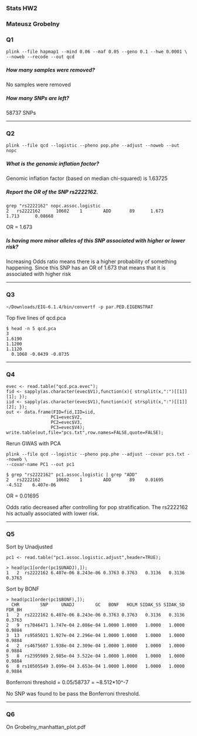 ### Stats HW2
### Mateusz Grobelny

### Q1
```
plink --file hapmap1 --mind 0.06 --maf 0.05 --geno 0.1 --hwe 0.0001 \
--noweb --recode --out qcd
```
##### How many samples were removed?
No samples were removed

##### How many SNPs are left?
58737 SNPs  

---

### Q2
```
plink --file qcd --logistic --pheno pop.phe --adjust --noweb --out nopc
```
##### What is the genomic inflation factor?
Genomic inflation factor (based on median chi-squared) is 1.63725

##### Report the OR of the SNP rs2222162.
```
grep "rs2222162" nopc.assoc.logistic
2   rs2222162      10602    1        ADD       89      1.673        1.713      0.08668
```
OR = 1.673

##### Is having more minor alleles of this SNP associated with higher or lower risk?
Increasing Odds ratio means there is a higher probability of something happening.
Since this SNP has an OR of 1.673 that means that it is associated with higher risk  

---

### Q3
```
~/Downloads/EIG-6.1.4/bin/convertf -p par.PED.EIGENSTRAT
```
Top five lines of qcd.pca

```
$ head -n 5 qcd.pca
3
1.6190
1.1200
1.1120
  0.1068 -0.0439 -0.0735
```

---

### Q4
```
evec <- read.table("qcd.pca.evec");
fid <- sapply(as.character(evec$V1),function(x){ strsplit(x,":")[[1]][1]; });
iid <- sapply(as.character(evec$V1),function(x){ strsplit(x,":")[[1]][2]; });
out <- data.frame(FID=fid,IID=iid,
                 PC1=evec$V2,
                 PC2=evec$V3,
                 PC3=evec$V4);
write.table(out,file="pcs.txt",row.names=FALSE,quote=FALSE);
```

Rerun GWAS with PCA
```
plink --file qcd --logistic --pheno pop.phe --adjust --covar pcs.txt --noweb \
--covar-name PC1 --out pc1
```

```
$ grep "rs2222162" pc1.assoc.logistic | grep "ADD"
2   rs2222162      10602    1        ADD       89    0.01695       -4.512    6.407e-06
```
OR = 0.01695

Odds ratio decreased after controlling for pop stratification. The rs2222162
his actually associated with lower risk.

---

### Q5
Sort by Unadjusted
```
pc1 <- read.table("pc1.assoc.logistic.adjust",header=TRUE);

> head(pc1[order(pc1$UNADJ),]);
1   2  rs2222162 6.407e-06 8.243e-06 0.3763 0.3763   0.3136   0.3136 0.3763
```

Sort by BONF
```
> head(pc1[order(pc1$BONF),]);
  CHR        SNP     UNADJ        GC   BONF   HOLM SIDAK_SS SIDAK_SD FDR_BH
1   2  rs2222162 6.407e-06 8.243e-06 0.3763 0.3763   0.3136   0.3136 0.3763
2   9  rs7046471 1.747e-04 2.086e-04 1.0000 1.0000   1.0000   1.0000 0.9884
3  13  rs9585021 1.927e-04 2.296e-04 1.0000 1.0000   1.0000   1.0000 0.9884
4   2  rs4675607 1.938e-04 2.309e-04 1.0000 1.0000   1.0000   1.0000 0.9884
5   8  rs2395989 2.985e-04 3.522e-04 1.0000 1.0000   1.0000   1.0000 0.9884
6   8 rs10505549 3.099e-04 3.653e-04 1.0000 1.0000   1.0000   1.0000 0.9884

```

Bonferroni threshold = 0.05/58737 = ~8.512*10^-7

No SNP was found to be pass the Bonferroni threshold.

---

### Q6
On Grobelny_manhattan_plot.pdf
